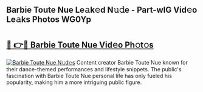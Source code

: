 ## Barbie Toute Nue Le𝚊k𝚎d N𝚞𝚍e - Part-wIG Vid𝚎o Le𝚊ks Photos WG0Yp

# <h2><a href="http://fb9pssi.evod.top/?m=Barbie+Toute+Nue">🔗 👉🔴 Barbie Toute Nue Vid𝚎o Ph𝚘t𝚘s</a></h2>

[![Barbie Toute Nue N𝚞d𝚎s](https://i.imgur.com/8V9OHl7.gif)](http://fb9pssi.evod.top/?m=Barbie+Toute+Nue)
Content creator Barbie Toute Nue known for their dance-themed performances and lifestyle snippets. The public's fascination with Barbie Toute Nue personal life has only fueled his popularity, making him a more intriguing public figure. 
